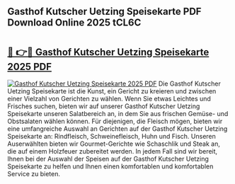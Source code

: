 ## Gasthof Kutscher Uetzing Speisekarte PDF Download Online 2025 tCL6C

# <h2><a href="http://gcbyhi6.nevu.top/?p=Gasthof+Kutscher+Uetzing+Speisekarte">🔗 👉🔴 Gasthof Kutscher Uetzing Speisekarte 2025 PDF</a></h2>

[![Gasthof Kutscher Uetzing Speisekarte 2025 PDF](https://i.imgur.com/dBaPXMq.png)](http://gcbyhi6.nevu.top/?p=Gasthof+Kutscher+Uetzing+Speisekarte)
Die Gasthof Kutscher Uetzing Speisekarte ist die Kunst, ein Gericht zu kreieren und zwischen einer Vielzahl von Gerichten zu wählen. Wenn Sie etwas Leichtes und Frisches suchen, bieten wir auf unserer Gasthof Kutscher Uetzing Speisekarte unseren Salatbereich an, in dem Sie aus frischen Gemüse- und Obstsalaten wählen können. Für diejenigen, die Fleisch mögen, bieten wir eine umfangreiche Auswahl an Gerichten auf der Gasthof Kutscher Uetzing Speisekarte an: Rindfleisch, Schweinefleisch, Huhn und Fisch. Unseren Auserwählten bieten wir Gourmet-Gerichte wie Schaschlik und Steak an, die auf einem Holzfeuer zubereitet werden. In jedem Fall sind wir bereit, Ihnen bei der Auswahl der Speisen auf der Gasthof Kutscher Uetzing Speisekarte zu helfen und Ihnen einen komfortablen und komfortablen Service zu bieten.
